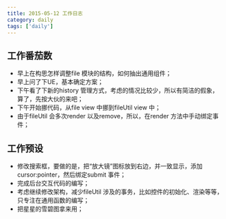 ```yaml
---
title: 2015-05-12 工作日志
category: daily
tags: ['daily']
---
```


## 工作番茄数
- 早上在构思怎样调整file 模块的结构，如何抽出通用组件；
- 早上问了下UE，基本确定方案；
- 下午看了下新的history 管理方式，考虑的情况比较少，所以有简洁的假象，算了，先按大伙的来吧；
- 下午开始挪代码，从file view 中挪到fileUtil view 中；
- 由于fileUtil 会多次render 以及remove，所以，在render 方法中手动绑定事件；

## 工作预设
- 修改搜索框，要做的是，把“放大镜”图标放到右边，并一致显示，添加cursor:pointer，然后绑定submit 事件；
- 完成后台交互代码的编写；
- 考虑继续修改架构，减少fileUtil 涉及的事务，比如控件的初始化、渲染等等，只专注在通用函数的编写；
- 把星星的雪碧图拿来用；
